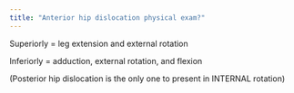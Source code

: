 ```yaml
---
title: "Anterior hip dislocation physical exam?"
---
```

Superiorly = leg extension and external rotation

Inferiorly = adduction, external rotation, and flexion

(Posterior hip dislocation is the only one to present in INTERNAL rotation)

